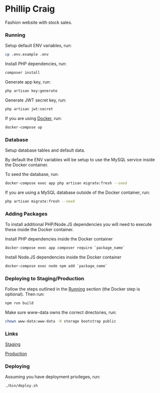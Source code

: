 # Phillip Craig

Fashion website with stock sales.

### Running

Setup default ENV variables, run:

```bash
cp .env.example .env
```

Install PHP dependencies, run:

```bash
composer install
```

Generate app key, run:

```bash
php artisan key:generate
```

Generate JWT secret key, run:

```bash
php artisan jwt:secret
```

If you are using [Docker](https://www.docker.com/get-started), run:

```bash
docker-compose up
```

### Database

Setup database tables and default data.

By default the ENV variables will be setup to use the MySQL service
inside the Docker container.

To seed the database, run:

```bash
docker-compose exec app php artisan migrate:fresh --seed
```

If you are using a MySQL database outside of the Docker container, run:

```bash
php artisan migrate:fresh --seed
```

### Adding Packages

To install additional PHP/Node.JS dependencies you will need to execute
these inside the Docker container.

Install PHP dependencies inside the Docker container

```bash
docker-compose exec app composer require `package_name`
```

Install Node.JS dependencies inside the Docker container

```bash
docker-compose exec node npm add `package_name`
```

### Deploying to Staging/Production

Follow the steps outlined in the [Running](#Running) section (the Docker
step is optional). Then run:

```bash
npm run build
```

Make sure www-data owns the correct directories, run:

```bash
chown www-data:www-data -R storage bootstrap public
```

### Links

[Staging](https://staging.phillipcraig.com)

[Production](https://phillipcraig.com)

### Deploying

Assuming you have deployment privileges, run:

```bash
./bin/deploy.sh
```
